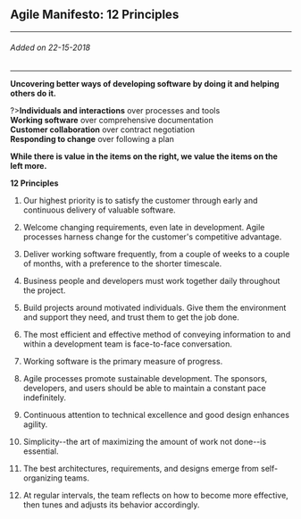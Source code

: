 ## Agile Manifesto: 12 Principles
---
###### Added on 22-15-2018 
---

**Uncovering better ways of developing software by doing it and helping others do it.**

?>**Individuals and interactions** over processes and tools   
**Working software** over comprehensive documentation   
**Customer collaboration** over contract negotiation   
**Responding to change** over following a plan

**While there is value in the items on the right, we value the items on the left more.**

**12 Principles**

1. Our highest priority is to satisfy the customer through early and continuous delivery of valuable software.

2. Welcome changing requirements, even late in development. Agile processes harness change for the customer's competitive advantage.

3. Deliver working software frequently, from a couple of weeks to a couple of months, with a preference to the shorter timescale.

4. Business people and developers must work together daily throughout the project.

5. Build projects around motivated individuals. Give them the environment and support they need, and trust them to get the job done.

6. The most efficient and effective method of conveying information to and within a development team is face-to-face conversation.

7. Working software is the primary measure of progress.

8. Agile processes promote sustainable development. The sponsors, developers, and users should be able to maintain a constant pace indefinitely.

9. Continuous attention to technical excellence and good design enhances agility.

10. Simplicity--the art of maximizing the amount of work not done--is essential.

11. The best architectures, requirements, and designs emerge from self-organizing teams.

12. At regular intervals, the team reflects on how to become more effective, then tunes and adjusts its behavior accordingly.